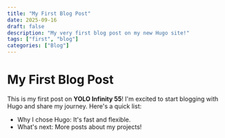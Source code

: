 ```yaml
---
title: "My First Blog Post"
date: 2025-09-16
draft: false
description: "My very first blog post on my new Hugo site!"
tags: ["first", "blog"]
categories: ["Blog"]
---
```

# My First Blog Post
This is my first post on **YOLO Infinity 55**! I'm excited to start blogging with Hugo and share my journey. Here's a quick list:
- Why I chose Hugo: It's fast and flexible.
- What's next: More posts about my projects!